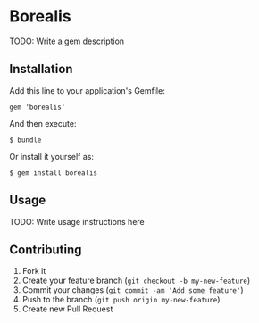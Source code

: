 # Borealis

TODO: Write a gem description

## Installation

Add this line to your application's Gemfile:

    gem 'borealis'

And then execute:

    $ bundle

Or install it yourself as:

    $ gem install borealis

## Usage

TODO: Write usage instructions here

## Contributing

1. Fork it
2. Create your feature branch (`git checkout -b my-new-feature`)
3. Commit your changes (`git commit -am 'Add some feature'`)
4. Push to the branch (`git push origin my-new-feature`)
5. Create new Pull Request
